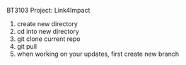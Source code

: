 BT3103 Project: Link4Impact

1. create new directory 
2. cd into new directory
3. git clone current repo
4. git pull 
5. when working on your updates, first create new branch
